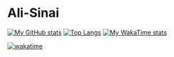 # Ali-Sinai
[![My GitHub stats](https://github-stats-eight-theta.vercel.app/api?username=Ali-Sinai&show_icons=true&theme=codeSTACKr)](https://github.com/Ali-Sinai/github-stats)
[![Top Langs](https://github-stats-eight-theta.vercel.app/api/top-langs/?username=Ali-Sinai&hide_progress=true&theme=codeSTACKr)](https://github.com/Ali-Sinai/github-stats)
[![My WakaTime stats](https://github-stats-eight-theta.vercel.app/api/wakatime?username=Ali_Sinai&layout=compact&theme=codeSTACKr)](https://github.com/Ali-Sinai/github-stats)

[![wakatime](https://wakatime.com/badge/user/c38162d9-b2e0-473b-ad6d-dac87e0556d8.svg)](https://wakatime.com/@c38162d9-b2e0-473b-ad6d-dac87e0556d8)
